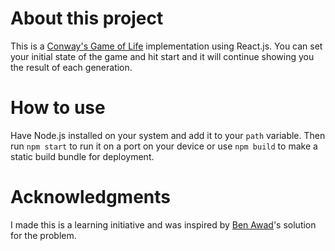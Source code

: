 # About this project
This is a [Conway's Game of Life](https://en.m.wikipedia.org/wiki/Conway%27s_Game_of_Life) implementation using React.js.
You can set your initial state of the game and hit start and it will continue showing you the result of each generation.

# How to use
Have Node.js installed on your system and add it to your `path` variable. Then run `npm start` to run it on a port on your device or use `npm build` to make a static build bundle for deployment.

# Acknowledgments
I made this is a learning initiative and was inspired by [Ben Awad](https://github.com/benawad/react-conway-game-of-life)'s solution for the problem.
